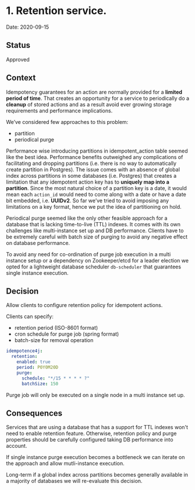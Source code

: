 # 1. Retention service.

Date: 2020-09-15

## Status

Approved

## Context

Idempotency guarantees for an action are normally provided for a **limited period of time**. That creates an opportunity for a service to periodically do a **cleanup** of stored actions and as a result avoid ever growing storage requirements and performance implications.

We’ve considered few approaches to this problem:
- partition
- periodical purge

Performance wise introducing partitions in idempotent_action table seemed like the best idea. Performance benefits outweighed any complications of facilitating and dropping partitions (i.e. there is no way to automatically create partition in Postgres). The issue comes with an absence of global index across partitions in some databases (i.e. Postgres) that creates a limitation that any idempotent action key has to **uniquely map into a partition**. Since the most natural choice of a partition key is a date, it would mean each `action_id` would need to come along with a date or have a date bit embedded, i.e. **UUIDv2**. So far we’ve tried to avoid imposing any limitations on a key format, hence we put the idea of partitioning on hold.

Periodical purge seemed like the only other feasible approach for a database that is lacking time-to-live (TTL) indexes.
It comes with its own challenges like multi-instance set up and DB performance.
Clients have to be extremely careful with batch size of purging to avoid any negative effect on database performance.

To avoid any need for co-ordination of purge job execution in a multi instance setup or a dependency on Zookeeper/etcd for a leader election we opted for a lightweight database scheduler `db-scheduler` that guarantees single instance execution.

## Decision

Allow clients to configure retention policy for idempotent actions.

Clients can specify:
 - retention period (ISO-8601 format)
 - cron schedule for purge job (spring format)
 - batch-size for removal operation

```yaml
idempotence4j:
  retention:
    enabled: true
    period: P0Y0M20D
    purge:
      schedule: "*/15 * * * * ?"
      batchSize: 150
```

Purge job will only be executed on a single node in a multi instance set up.

## Consequences

Services that are using a database that has a support for TTL indexes won't need to enable retention feature.
Otherwise, retention policy and purge properties should be carefully configured taking DB performance into account.

If single instance purge execution becomes a bottleneck we can iterate on the approach and allow mutli-instance execution.

Long-term if a global index across partitions becomes generally available in a majority of databases we will re-evaluate this decision.
